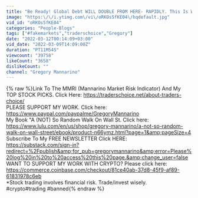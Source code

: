 ```yaml
---
title: "Be Ready! Global Debt WILL DOUBLE FROM HERE- RAPIDLY. This Is What You Need To Know NOW. Mannarino"
image: "https:\/\/i.ytimg.com\/vi\/oRKOs5fKE04\/hqdefault.jpg"
vid_id: "oRKOs5fKE04"
categories: "People-Blogs"
tags: ["#fakemarkets","traderschoice","Gregory"]
date: "2022-03-12T00:14:09+03:00"
vid_date: "2022-03-09T14:09:00Z"
duration: "PT11M54S"
viewcount: "39758"
likeCount: "3658"
dislikeCount: ""
channel: "Gregory Mannarino"
---
```

{% raw %}Link To The MMRI (Mannarino Market Risk Indicator) And My TOP STOCK PICKS. Click Here: <a rel="nofollow" target="blank" href="https://traderschoice.net/about-traders-choice/">https://traderschoice.net/about-traders-choice/</a><br />PLEASE SUPPORT MY WORK. Click here: <a rel="nofollow" target="blank" href="https://www.paypal.com/paypalme/GregoryMannarino">https://www.paypal.com/paypalme/GregoryMannarino</a><br />My Book &quot;A (NOT) So Random Walk On Wall St. Click here: <a rel="nofollow" target="blank" href="https://www.lulu.com/en/us/shop/gregory-mannarino/a-not-so-random-walk-on-wall-street/ebook/product-n66ymz.html?page=1&amp;pageSize=4">https://www.lulu.com/en/us/shop/gregory-mannarino/a-not-so-random-walk-on-wall-street/ebook/product-n66ymz.html?page=1&amp;pageSize=4</a><br />Subscribe To My FREE NEWSLETTER Click HERE: <a rel="nofollow" target="blank" href="https://substack.com/sign-in?redirect=%2Fpublish&amp;for_pub=gregorymannarino&amp;error=Please%20log%20in%20to%20access%20this%20page.&amp;change_user=false">https://substack.com/sign-in?redirect=%2Fpublish&amp;for_pub=gregorymannarino&amp;error=Please%20log%20in%20to%20access%20this%20page.&amp;change_user=false</a><br />WANT TO SUPPORT MY WORK WITH CRYPTO? Please click here: <a rel="nofollow" target="blank" href="https://commerce.coinbase.com/checkout/81ce40ab-37d8-45f9-af89-61831978c6eb">https://commerce.coinbase.com/checkout/81ce40ab-37d8-45f9-af89-61831978c6eb</a><br />*Stock trading involves financial risk. Trade/invest wisely.<br />#crypto​ #trading​​ #banned{% endraw %}
